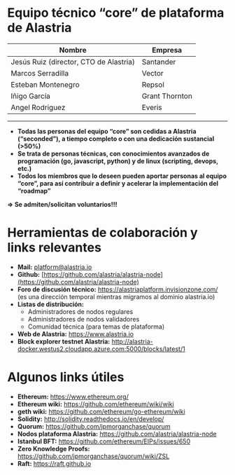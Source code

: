 # Equipo técnico “core” de plataforma de Alastria
|Nombre                                |Empresa       |
|--------------------------------------|--------------|
|Jesús Ruiz (director, CTO de Alastria)|Santander     |
|Marcos Serradilla                     |Vector        |
|Esteban Montenegro                    |Repsol        |
|Iñigo García                          |Grant Thornton|
|Angel Rodriguez                       |Everis        |


***

* **Todas las personas del equipo “core” son cedidas a Alastria (“seconded”), a tiempo completo o con una dedicación sustancial (>50%)**
* **Se trata de personas técnicas, con conocimientos avanzados de programación (go, javascript, python) y de linux (scripting, devops, etc.)**
* **Todos los miembros que lo deseen pueden aportar personas al equipo “core”, para así contribuir a definir y acelerar la implementación del “roadmap”**

**=> Se admiten/solicitan voluntarios!!!**

# Herramientas de colaboración y links relevantes
* **Mail:** platform@alastria.io
* **Github:** [https://github.com/alastria/alastria-node](https://github.com/alastria/alastria-node)
* **Foro de discusión técnico:** https://alastriaplatform.invisionzone.com/ (es una dirección temporal mientras migramos al dominio alastria.io)
* **Listas de distribución:**
    * Administradores de nodos regulares
    * Administradores de nodos validadores
    * Comunidad técnica (para temas de plataforma)
* **Web de Alastria:** https://www.alastria.io
* **Block explorer testnet Alastria:** http://alastria-docker.westus2.cloudapp.azure.com:5000/blocks/latest/1

# Algunos links útiles
* **Ethereum:** https://www.ethereum.org/
* **Ethereum wiki:** https://github.com/ethereum/wiki/wiki
* **geth wiki:** https://github.com/ethereum/go-ethereum/wiki
* **Solidity:** http://solidity.readthedocs.io/en/develop/
* **Quorum:** https://github.com/jpmorganchase/quorum
* **Nodos plataforma Alastria:** https://github.com/alastria/alastria-node
* **Istanbul BFT:** https://github.com/ethereum/EIPs/issues/650
* **Zero Knowledge Proofs:** https://github.com/jpmorganchase/quorum/wiki/ZSL
* **Raft:** https://raft.github.io
